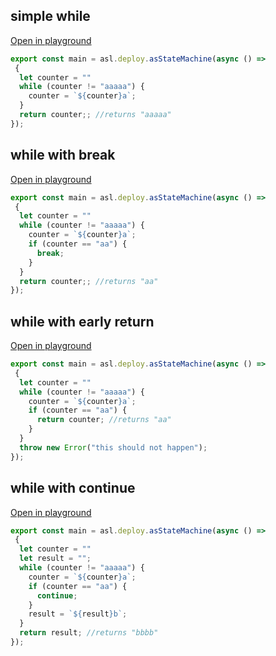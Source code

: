 
## simple while
[Open in playground](https://asl-editor-spike-ts-stedi.vercel.app/?aW1wb3J0ICogYXMgYXNsIGZyb20gIkB0czJhc2wvYXNsLWxpYiIKCmV4cG9ydCBjb25zdCBtYWluID0gYXNsLmRlcGxveS5hc1N0YXRlTWFjaGluZShhc3luYyAoKSA9PiAKIHsKICBsZXQgY291bnRlciA9ICIiCiAgd2hpbGUgKGNvdW50ZXIgIT0gImFhYWFhIikgewogICAgY291bnRlciA9IGAke2NvdW50ZXJ9YWA7CiAgfQogIHJldHVybiBjb3VudGVyOzsgLy9yZXR1cm5zICJhYWFhYSIKfSk7Cgo=)

``` typescript
export const main = asl.deploy.asStateMachine(async () => 
 {
  let counter = ""
  while (counter != "aaaaa") {
    counter = `${counter}a`;
  }
  return counter;; //returns "aaaaa"
});


```


## while with break
[Open in playground](https://asl-editor-spike-ts-stedi.vercel.app/?aW1wb3J0ICogYXMgYXNsIGZyb20gIkB0czJhc2wvYXNsLWxpYiIKCmV4cG9ydCBjb25zdCBtYWluID0gYXNsLmRlcGxveS5hc1N0YXRlTWFjaGluZShhc3luYyAoKSA9PiAKIHsKICBsZXQgY291bnRlciA9ICIiCiAgd2hpbGUgKGNvdW50ZXIgIT0gImFhYWFhIikgewogICAgY291bnRlciA9IGAke2NvdW50ZXJ9YWA7CiAgICBpZiAoY291bnRlciA9PSAiYWEiKSB7CiAgICAgIGJyZWFrOwogICAgfQogIH0KICByZXR1cm4gY291bnRlcjs7IC8vcmV0dXJucyAiYWEiCn0pOwoK)

``` typescript
export const main = asl.deploy.asStateMachine(async () => 
 {
  let counter = ""
  while (counter != "aaaaa") {
    counter = `${counter}a`;
    if (counter == "aa") {
      break;
    }
  }
  return counter;; //returns "aa"
});


```


## while with early return
[Open in playground](https://asl-editor-spike-ts-stedi.vercel.app/?aW1wb3J0ICogYXMgYXNsIGZyb20gIkB0czJhc2wvYXNsLWxpYiIKCmV4cG9ydCBjb25zdCBtYWluID0gYXNsLmRlcGxveS5hc1N0YXRlTWFjaGluZShhc3luYyAoKSA9PiAKIHsKICBsZXQgY291bnRlciA9ICIiCiAgd2hpbGUgKGNvdW50ZXIgIT0gImFhYWFhIikgewogICAgY291bnRlciA9IGAke2NvdW50ZXJ9YWA7CiAgICBpZiAoY291bnRlciA9PSAiYWEiKSB7CiAgICAgIHJldHVybiBjb3VudGVyOyAvL3JldHVybnMgImFhIgogICAgfQogIH0KICB0aHJvdyBuZXcgRXJyb3IoInRoaXMgc2hvdWxkIG5vdCBoYXBwZW4iKTsKfSk7Cgo=)

``` typescript
export const main = asl.deploy.asStateMachine(async () => 
 {
  let counter = ""
  while (counter != "aaaaa") {
    counter = `${counter}a`;
    if (counter == "aa") {
      return counter; //returns "aa"
    }
  }
  throw new Error("this should not happen");
});


```


## while with continue
[Open in playground](https://asl-editor-spike-ts-stedi.vercel.app/?aW1wb3J0ICogYXMgYXNsIGZyb20gIkB0czJhc2wvYXNsLWxpYiIKCmV4cG9ydCBjb25zdCBtYWluID0gYXNsLmRlcGxveS5hc1N0YXRlTWFjaGluZShhc3luYyAoKSA9PiAKIHsKICBsZXQgY291bnRlciA9ICIiCiAgbGV0IHJlc3VsdCA9ICIiOwogIHdoaWxlIChjb3VudGVyICE9ICJhYWFhYSIpIHsKICAgIGNvdW50ZXIgPSBgJHtjb3VudGVyfWFgOwogICAgaWYgKGNvdW50ZXIgPT0gImFhIikgewogICAgICBjb250aW51ZTsKICAgIH0KICAgIHJlc3VsdCA9IGAke3Jlc3VsdH1iYDsKICB9CiAgcmV0dXJuIHJlc3VsdDsgLy9yZXR1cm5zICJiYmJiIgp9KTsKCg==)

``` typescript
export const main = asl.deploy.asStateMachine(async () => 
 {
  let counter = ""
  let result = "";
  while (counter != "aaaaa") {
    counter = `${counter}a`;
    if (counter == "aa") {
      continue;
    }
    result = `${result}b`;
  }
  return result; //returns "bbbb"
});


```


